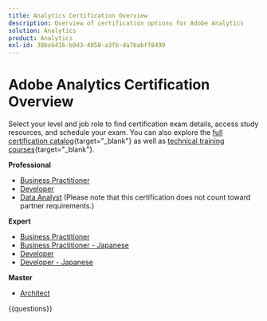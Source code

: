 ```yaml
---
title: Analytics Certification Overview
description: Overview of certification options for Adobe Analytics
solution: Analytics
product: Analytics
exl-id: 38beb41b-b943-4058-a3fb-da7babff8499
---
```

# Adobe Analytics Certification Overview

Select your level and job role to find certification exam details, access study resources, and schedule your exam. You can also explore the [full certification catalog](https://certification.adobe.com/certifications){target="_blank"} as well as [technical training courses](https://certification.adobe.com/courses/?/courses){target="_blank"}.

**Professional**

* [Business Practitioner](https://certification.adobe.com/certification/analytics-business-practitioner-professional) <!--AD0-E212-->
* [Developer](https://certification.adobe.com/certification/adobe-analytics-developer-professional) <!--AD0-E213-->
* [Data Analyst](https://certification.adobe.com/certification/data-analyst-professional) (Please note that this certification does not count toward partner requirements.) <!--AD0-E215-->

**Expert**

* [Business Practitioner](https://certification.adobe.com/certification/analytics-business-practitioner-expert) <!--AD0-E208-->
* [Business Practitioner - Japanese](https://certification.adobe.com/certification/analytics-business-practitioner-expert)<!--AD0-E208-J-->
* [Developer](https://certification.adobe.com/certification/developer-expert) <!--AD0-E209-->
* [Developer - Japanese](https://certification.adobe.com/certification/developer-expert) <!--AD0-E209-J-->

**Master**

* [Architect](https://certification.adobe.com/certification/architect-master) <!--AD0-E207-->

{{questions}}

